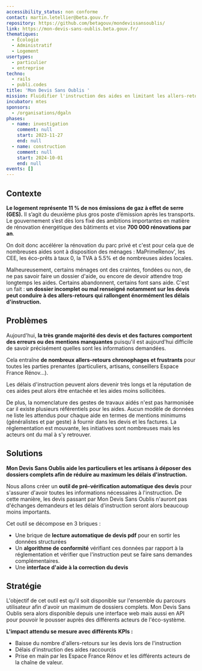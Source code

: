 ```yaml
---
accessibility_status: non conforme
contact: martin.letellier@beta.gouv.fr
repository: https://github.com/betagouv/mondevissansoublis/
link: https://mon-devis-sans-oublis.beta.gouv.fr/
thematiques:
  - Écologie
  - Administratif
  - Logement
usertypes:
  - particulier
  - entreprise
techno:
  - rails
  - publi.codes
title: 'Mon Devis Sans Oublis '
mission: Fluidifier l'instruction des aides en limitant les allers-retours sur les devis lors de l'instruction des dossiers de demandes d'aides à la rénovation énergétique pour les logements des particuliers
incubator: mtes
sponsors:
  - /organisations/dgaln
phases:
  - name: investigation
    comment: null
    start: 2023-11-27
    end: null
  - name: construction
    comment: null
    start: 2024-10-01
    end: null
events: []
---
```

## Contexte

**Le logement représente 11 % de nos émissions de gaz à effet de serre (GES).** Il s’agit du deuxième plus gros poste d’émission après les transports. Le gouvernement s’est dès lors fixé des ambitions importantes en matière de rénovation énergétique des bâtiments et vise **700 000 rénovations par an**.

On doit donc accélérer la rénovation du parc privé et c'est pour cela que de nombreuses aides sont à disposition des ménages : MaPrimeRenov', les CEE, les éco-prêts à taux 0, la TVA à 5.5% et de nombreuses aides locales.

Malheureusement, certains ménages ont des craintes, fondées ou non, de ne pas savoir faire un dossier d'aide, ou encore de devoir attendre trop longtemps les aides. Certains abandonnent, certains font sans aide. C'est un fait : **un dossier incomplet ou mal renseigné notamment sur les devis peut conduire à des allers-retours qui rallongent énormément les délais d'instruction.**


## Problèmes

Aujourd'hui, **la très grande majorité des devis et des factures comportent des erreurs ou des mentions manquantes** puisqu'il est aujourd'hui difficile de savoir précisément quelles sont les informations demandées.

Cela entraîne  **de nombreux allers-retours chronophages et frustrants** pour toutes les parties prenantes (particuliers, artisans, conseillers Espace France Rénov...). 

Les délais d'instruction peuvent alors devenir très longs et la réputation de ces aides peut alors être entachée et les aides moins sollicitées. 


De plus, la nomenclature des gestes de travaux aidés n'est pas harmonisée car il existe plusieurs référentiels pour les aides. Aucun modèle de données ne liste les attendus pour chaque aide en termes de mentions minimums (généralistes et par geste) à fournir dans les devis et les factures. La réglementation est mouvante, les initiatives sont nombreuses mais les acteurs ont du mal à s'y retrouver.


## Solutions

**Mon Devis Sans Oublis aide les particuliers et les artisans à déposer des dossiers complets afin de réduire au maximum les délais d'instruction.**

Nous allons créer un **outil de pré-vérification automatique des devis** pour s'assurer d'avoir toutes les informations nécessaires à l'instruction. 
De cette manière, les devis passant par Mon Devis Sans Oublis n'auront pas d'échanges demandeurs et les délais d'instruction seront alors beaucoup moins importants. 

Cet outil se décompose en 3 briques : 

- Une brique de **lecture automatique de devis pdf** pour en sortir les données structurées 
- Un **algorithme de conformité** vérifiant ces données par rapport à la réglementation et vérifier que l'instruction peut se faire sans demandes complémentaires. 
- Une **interface d'aide à la correction du devis**

## Stratégie

L'objectif de cet outil est qu'il soit disponible sur l'ensemble du parcours utilisateur afin d'avoir un maximum de dossiers complets. 
Mon Devis Sans Oublis sera alors disponible depuis une interface web mais aussi en API pour pouvoir le pousser auprès des différents acteurs de l'éco-système.



**L'impact attendu se mesure avec différents KPIs :** 
- Baisse du nombre d'allers-retours sur les devis lors de l'instruction
- Délais d'instruction des aides raccourcis 
- Prise en main par les Espace France Rénov et les différents acteurs de la chaîne de valeur.
